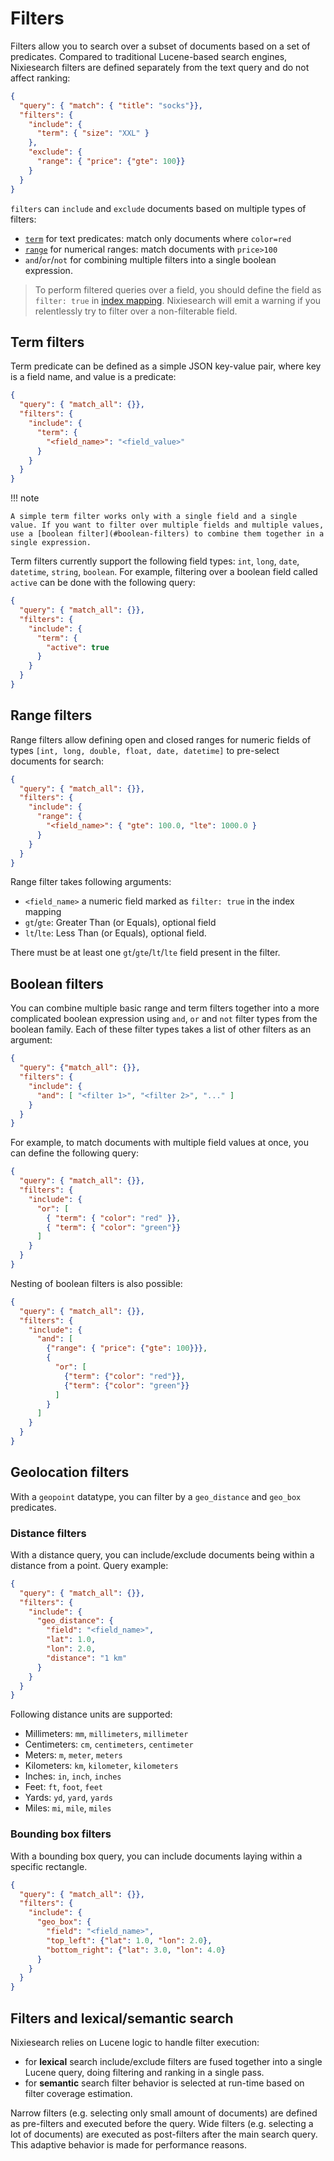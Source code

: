 # Filters

Filters allow you to search over a subset of documents based on a set of predicates. Compared to traditional Lucene-based search engines, Nixiesearch filters are defined separately from the text query and do not affect ranking:

```json
{
  "query": { "match": { "title": "socks"}},
  "filters": {
    "include": {
      "term": { "size": "XXL" }
    },
    "exclude": {
      "range": { "price": {"gte": 100}}
    }
  }
}
```

`filters` can `include` and `exclude` documents based on multiple types of filters:

* [`term`](#term-filters) for text predicates: match only documents where `color=red`
* [`range`](#range-filters) for numerical ranges: match documents with `price>100`
* `and`/`or`/`not` for combining multiple filters into a single boolean expression.

> To perform filtered queries over a field, you should define the field as `filter: true` in [index mapping](../../features/indexing/mapping.md).
> Nixiesearch will emit a warning if you relentlessly try to filter over a non-filterable field.

## Term filters

Term predicate can be defined as a simple JSON key-value pair, where key is a field name, and value is a predicate:

```json
{
  "query": { "match_all": {}},
  "filters": {
    "include": {
      "term": {
        "<field_name>": "<field_value>"
      }
    }
  }
}
```
!!! note 

    A simple term filter works only with a single field and a single value. If you want to filter over multiple fields and multiple values, use a [boolean filter](#boolean-filters) to combine them together in a single expression.
 
Term filters currently support the following field types: `int`, `long`, `date`, `datetime`, `string`, `boolean`. For example, filtering over a boolean field called `active` can be done with the following query:

```json
{
  "query": { "match_all": {}},
  "filters": {
    "include": {
      "term": {
        "active": true
      }
    }
  }
}
```

## Range filters

Range filters allow defining open and closed ranges for numeric fields of types `[int, long, double, float, date, datetime]` to pre-select documents for search:

```json
{
  "query": { "match_all": {}},
  "filters": {
    "include": {
      "range": {
        "<field_name>": { "gte": 100.0, "lte": 1000.0 }
      }
    }
  }
}
```

Range filter takes following arguments:

* `<field_name>` a numeric field marked as `filter: true` in the index mapping
* `gt`/`gte`: Greater Than (or Equals), optional field
* `lt`/`lte`: Less Than (or Equals), optional field. 

There must be at least one `gt`/`gte`/`lt`/`lte` field present in the filter.

## Boolean filters

You can combine multiple basic range and term filters together into a more complicated boolean expression using `and`, `or` and `not` filter types from the boolean family. Each of these filter types takes a list of other filters as an argument:

```json
{
  "query": {"match_all": {}},
  "filters": {
    "include": {
      "and": [ "<filter 1>", "<filter 2>", "..." ]
    }
  }
}
```

For example, to match documents with multiple field values at once, you can define the following query:

```json
{
  "query": { "match_all": {}},
  "filters": {
    "include": {
      "or": [
        { "term": { "color": "red" }},
        { "term": { "color": "green"}}
      ]
    }
  }
}
```

Nesting of boolean filters is also possible:

```json
{
  "query": { "match_all": {}},
  "filters": {
    "include": {
      "and": [
        {"range": { "price": {"gte": 100}}},
        {
          "or": [
            {"term": {"color": "red"}},
            {"term": {"color": "green"}}
          ]
        }
      ]
    }
  }
}
```

## Geolocation filters

With a `geopoint` datatype, you can filter by a `geo_distance` and `geo_box` predicates.

### Distance filters

With a distance query, you can include/exclude documents being within a distance from a point. Query example:

```json
{
  "query": { "match_all": {}},
  "filters": {
    "include": {
      "geo_distance": {
        "field": "<field_name>",
        "lat": 1.0,
        "lon": 2.0,
        "distance": "1 km"
      }
    }
  }
}
```

Following distance units are supported: 

* Millimeters: `mm`, `millimeters`, `millimeter`
* Centimeters: `cm`, `centimeters`, `centimeter`
* Meters: `m`, `meter`, `meters`
* Kilometers: `km`, `kilometer`, `kilometers`
* Inches: `in`, `inch`, `inches`
* Feet: `ft`, `foot`, `feet`
* Yards: `yd`, `yard`, `yards`
* Miles: `mi`, `mile`, `miles`

### Bounding box filters

With a bounding box query, you can include documents laying within a specific rectangle.

```json
{
  "query": { "match_all": {}},
  "filters": {
    "include": {
      "geo_box": {
        "field": "<field_name>",
        "top_left": {"lat": 1.0, "lon": 2.0},
        "bottom_right": {"lat": 3.0, "lon": 4.0}
      }
    }
  }
}
```


## Filters and lexical/semantic search

Nixiesearch relies on Lucene logic to handle filter execution:

* for **lexical** search include/exclude filters are fused together into a single Lucene query, doing filtering and ranking in a single pass.
* for **semantic** search filter behavior is selected at run-time based on filter coverage estimation. 

Narrow filters (e.g. selecting only small amount of documents) are defined as pre-filters and executed before the query. Wide filters (e.g. selecting a lot of documents) are executed as post-filters after the main search query. This adaptive behavior is made for performance reasons.